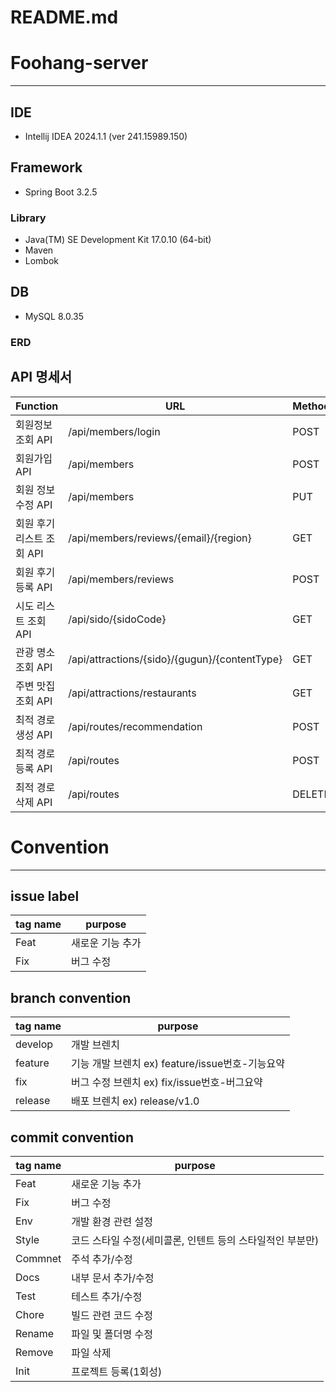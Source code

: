 # README.md

# Foohang-server

---

## IDE

- Intellij IDEA 2024.1.1 (ver 241.15989.150)

## Framework

- Spring Boot 3.2.5

### Library

- Java(TM) SE Development Kit 17.0.10 (64-bit)
- Maven
- Lombok

## DB

- MySQL 8.0.35

### ERD

## API 명세서

| Function | URL | Method |
| --- | --- | --- |
| 회원정보 조회 API | /api/members/login | POST |
| 회원가입 API | /api/members | POST |
| 회원 정보 수정 API | /api/members | PUT |
| 회원 후기 리스트 조회 API | /api/members/reviews/{email}/{region} | GET |
| 회원 후기 등록 API | /api/members/reviews | POST |
| 시도 리스트 조회 API | /api/sido/{sidoCode} | GET |
| 관광 명소 조회 API | /api/attractions/{sido}/{gugun}/{contentType} | GET |
| 주변 맛집 조회 API | /api/attractions/restaurants | GET |
| 최적 경로 생성 API | /api/routes/recommendation | POST |
| 최적 경로 등록 API | /api/routes | POST |
| 최적 경로 삭제 API | /api/routes | DELETE |

# Convention

---

## issue label

| tag name | purpose |
| --- | --- |
| Feat | 새로운 기능 추가 |
| Fix | 버그 수정 |

## branch convention

| tag name | purpose |
| --- | --- |
| develop | 개발 브렌치 |
| feature | 기능 개발 브렌치 ex) feature/issue번호-기능요약 |
| fix | 버그 수정 브렌치 ex) fix/issue번호-버그요약 |
| release | 배포 브렌치 ex) release/v1.0 |

## commit convention

| tag name | purpose |
| --- | --- |
| Feat | 새로운 기능 추가 |
| Fix | 버그 수정 |
| Env | 개발 환경 관련 설정 |
| Style | 코드 스타일 수정(세미콜론, 인텐트 등의 스타일적인 부분만) |
| Commnet | 주석 추가/수정 |
| Docs | 내부 문서 추가/수정 |
| Test | 테스트 추가/수정 |
| Chore | 빌드 관련 코드 수정 |
| Rename | 파일 및 폴더명 수정 |
| Remove | 파일 삭제 |
| Init | 프로젝트 등록(1회성) |